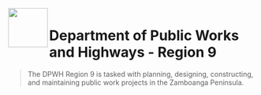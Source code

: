 <img align = "left" src= "https://github.com/lhbsaldana/itelective3-web/blob/53c20d08291ee007d22475dc504d81755d2fb8f0/DPWH_Logo-removebg-preview.png" width="80"/> 

# Department of Public Works and Highways - Region 9 
> The DPWH Region 9 is tasked with planning, designing, constructing, and maintaining public work projects in the Zamboanga Peninsula.
